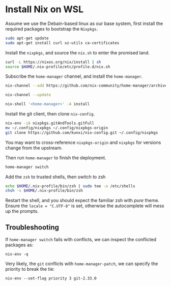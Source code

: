 # Install Nix on WSL

Assume we use the Debain-based linux as our base system, first install the required packages
to bootstrap the `Nixpkgs`.

```bash
sudo apt-get update
sudo apt-get install curl xz-utils ca-certificates
```

Install the `nixpkgs`, and source the `nix.sh` to enter the promised land.

```bash
curl -L https://nixos.org/nix/install | sh
source $HOME/.nix-profile/etc/profile.d/nix.sh
```

Subscribe the `home-manager` channel, and install the `home-manager`.

```bash
nix-channel --add https://github.com/nix-community/home-manager/archive/master.tar.gz home-manager

nix-channel --update

nix-shell '<home-manager>' -A install
```

Install the git client, then clone `nix-config`.

```bash
nix-env -iA nixpkgs.gitAndTools.gitFull
mv ~/.config/nixpkgs ~/.config/nixpkgs-origin
git clone https://github.com/kunxi/nix-config.git ~/.config/nixpkgs
```

You may want to cross-reference  `nixpkgs-origin` and `nixpkgs` for versions change from the upstream.

Then run `home-manager` to finish the deployment.

```bash
home-manager switch
```

Add the `zsh` to trusted shells, then switch to zsh

```bash
echo $HOME/.nix-profile/bin/zsh | sudo tee -a /etc/shells
chsh -s $HOME/.nix-profile/bin/zsh
```

Restart the shell, and you should expect the familiar zsh with *pure* theme.
Ensure the `locale = "C.UTF-8"` is set, otherwise the autocomplete will mess
up the prompts.

## Troubleshooting

If `home-manager switch` fails with conflicts, we can inspect the conflicted packages as:

```
nix-env -q
```

Very likely, the `git` conflicts with `home-manager-patch`, we can specify the priority
to break the tie:

```
nix-env --set-flag priority 3 git-2.33.0
```